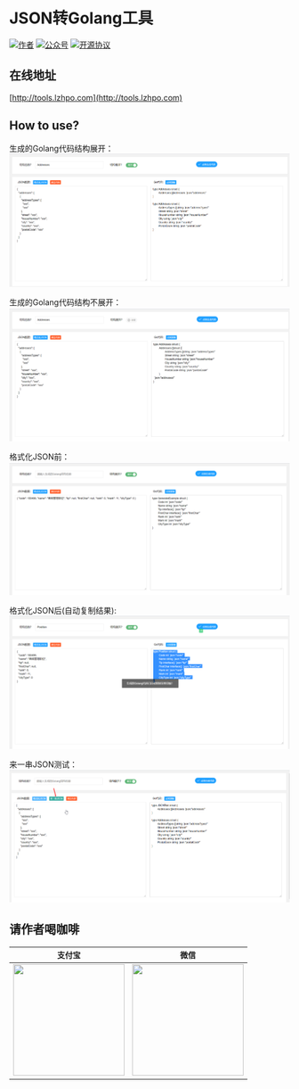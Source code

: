 # JSON转Golang工具

<p>
  <a href="http://www.lzhpo.com"><img src="https://img.shields.io/badge/author-会打篮球的程序猿-red" alt="作者"></a>
  <a href="http://cdn.lzhpo.com/aboutme/wechat-wxgzh/8cm.jpg"><img src="https://img.shields.io/badge/微信公众号-会打篮球的程序猿-blueviolet" alt="公众号"></a>
  <a href="#"><img src="https://img.shields.io/badge/license-GPL%20v3-success.svg" alt="开源协议"></a>
</p>

## 在线地址
[http://tools.lzhpo.com](http://tools.lzhpo.com)

## How to use?
生成的Golang代码结构展开：
![](docs/images/Json生成Golang代码-展开.png)

生成的Golang代码结构不展开：
![](docs/images/Json生成Golang代码-不展开.png)

格式化JSON前：
![](docs/images/Json生成Golang代码-格式化JSON前.png)

格式化JSON后(自动复制结果):
![](docs/images/Json生成Golang代码-格式化JSON后(自动复制结果).png)

来一串JSON测试：
![](docs/images/Json生成Golang代码-来一串JSON测试.png)

## 请作者喝咖啡

| 支付宝                                                       | 微信                                                 |
| ------------------------------------------------------------ | ---------------------------------------------------- |
| <img width="200" height="200" src="http://file.lzhpo.com/%E6%94%AF%E4%BB%98%E5%AE%9D%E6%94%B6%E6%AC%BE%E7%A0%81.png"/> | <img width="200" height="200" src="http://file.lzhpo.com/%E5%BE%AE%E4%BF%A1%E6%94%B6%E6%AC%BE%E7%A0%81.png"/> |
